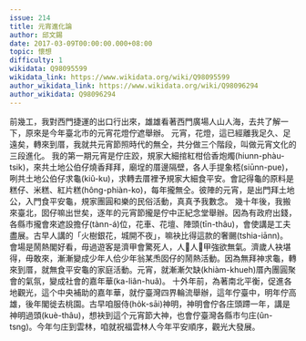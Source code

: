 ```yaml
---
issue: 214
title: 元宵進化論
author: 邱文錫
date: 2017-03-09T00:00:00.000+08:00
topic: 懷想
difficulty: 1
wikidata: Q98095599
wikidata_link: https://www.wikidata.org/wiki/Q98095599
author_wikidata_link: https://www.wikidata.org/wiki/Q98096294
author_wikidata: Q98096294
---
```

前幾工，我對西門捷運的出口行出來，雄雄看著西門廣場人山人海，去共了解一下，原來是今年臺北市的元宵花燈佇遮舉辦。
元宵，花燈，這已經離我足久、足遠矣，轉來到厝，我就共元宵節照時代的無仝，共分做三个階段，叫做元宵文化的三段進化。
我的第一期元宵是佇庄跤，規家大細捾紅柑佮香炮燭(hiunn-phàu-tsik)，來共土地公伯仔燒香拜拜，廟埕的厝邊隔壁，各人手提象桮(siūnn-pue)，咧共土地公伯仔求龜(kiû-ku)，求轉去厝裡予規家大細食平安。會記得龜的原料是糕仔、米糕、紅片糕(hông-phiàn-ko)，每年攏無仝。彼陣的元宵，是出門拜土地公，入門食平安龜，規家團圓和樂的民俗活動，真真予我數念。
幾十年後，我搬來臺北，囡仔嘛出世矣，逐年的元宵節攏是佇中正紀念堂舉辦。因為有政府出錢，各縣市攏會來遮設擔仔(tànn-á)位，花車、花壇、陣頭(tīn-thâu)，會使講是工夫盡展。古早人講的「火樹銀花，城開不夜」，嘛袂比得這款的奢颺(tshia-iānn)。
會場是鬧熱閣好看，毋過遊客是濟甲會驚死人，人𤲍人𤲍甲強欲無氣。濟歲人袂堪得，毋敢來，漸漸變成少年人佮少年翁某𤆬囡仔的鬧熱活動。因為無拜神求龜，轉來到厝，就無食平安龜的家庭活動。元宵，就漸漸欠缺(khiàm-khueh)厝內團圓聚會的氣氛，變成社會的嘉年華(ka-liân-huâ)。
十外年前，為著南北平衡，促進各地觀光，這个中央補助的嘉年華，就佇臺灣四界輪流舉辦，這年佇臺中，明年佇高雄，後年閣徙去桃園。古早咱服侍(ho̍k-sāi)神明，神明會佇各庄頭蹛一年，講是神明過頭(kuè-thâu)，想袂到這个元宵節大神，也會佇臺灣各縣市勻庄(ûn-tsng)。今年勻庄到雲林，咱就祝福雲林人今年平安順序，觀光大發展。